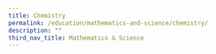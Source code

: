```yaml
---
title: Chemistry
permalink: /education/mathematics-and-science/chemistry/
description: ""
third_nav_title: Mathematics & Science
---
```

